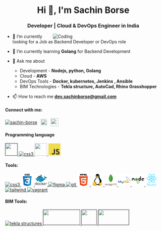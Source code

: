 
<h1 align="center">Hi 👋, I'm Sachin Borse</h1>
<h3 align="center"> Developer | Cloud & DevOps Engineer in India</h3>

<img align="right" alt="Coding" width="350" src="https://img.freepik.com/free-vector/cute-man-working-laptop-with-coffee-cartoon-vector-icon-illustration-people-technology-icon-concept-isolated-premium-vector-flat-cartoon-style_138676-3869.jpg?w=826&t=st=1700645006~exp=1700645606~hmac=2daa424a2f332da722d6d2fa2437d1423eeadb5e0cbdf5684c3a7b47a5767500">



- 🔭 I’m currently looking for a Job as Backend Developer or DevOps role

- 🌱 I’m currently learning **Golang** for Backend Development 

- 💬 Ask me about
  - Development - **Nodejs, python, Golang**
  - Cloud - **AWS**
  - DevOps Tools - **Docker, kubernetes, Jenkins , Ansible**
  - BIM Technologies - **Tekla structure, AutoCad, Rhino Grasshopper**

- 📫 How to reach me **dev.sachinborse@gmail.com**

<h4 align="left">Connect with me:</h4>
<p align="left">
<a href="https://linkedin.com/in/sachin-borse" target="blank"><img align="center" src="https://raw.githubusercontent.com/rahuldkjain/github-profile-readme-generator/master/src/images/icons/Social/linked-in-alt.svg" alt="sachin-borse" height="20" width="20" /></a> &nbsp <a href="https://hashnode.com/@sachin009" target="blank"><img align="center" src="https://www.svgrepo.com/show/353859/hashnode-icon.svg" alt="" height="20" width="20" /></a>
&nbsp <a href="https://www.youtube.com/@sachinborse3601/videos" target="blank"><img align="center" src="https://cdn3.iconfinder.com/data/icons/social-network-30/512/social-06-512.png" alt="" height="25" width="25" /></a>
</p>

<h4 align="left">Programming language</h4>
  <a href="" target="_blank" rel="noreferrer"> <img src="https://seeklogo.com/images/G/go-logo-046185B647-seeklogo.com.png" width="40" height="40"<a/>
  <a href="" target="_blank" rel="noreferrer"> <img src="https://upload.wikimedia.org/wikipedia/commons/thumb/1/18/ISO_C%2B%2B_Logo.svg/1822px-ISO_C%2B%2B_Logo.svg.png" alt="css3" width="40" height="40"/>
  <a href="https://expressjs.com" target="_blank" rel="noreferrer"> <img src="https://upload.wikimedia.org/wikipedia/commons/thumb/c/c3/Python-logo-notext.svg/1200px-Python-logo-notext.svg.png" width="40" height="40"/>
  <a href="https://developer.mozilla.org/en-US/docs/Web/JavaScript" target="_blank" rel="noreferrer"> <img src="https://raw.githubusercontent.com/devicons/devicon/master/icons/javascript/javascript-original.svg" alt="javascript" width="40" height="40"/> </a>
</p>

<h4 align="left">Tools:</h4>
<p align="left">  
<a href="" target="_blank" rel="noreferrer"> <img src="https://www.nicepng.com/png/detail/27-278232_amazon-web-services-logo-png-transparent-amazon-web.png" alt="css3" width="100" height="40"/> </a>   
<a href="https://www.w3schools.com/css/" target="_blank" rel="noreferrer"> <img src="https://raw.githubusercontent.com/devicons/devicon/master/icons/css3/css3-original-wordmark.svg" alt="css3" width="40" height="40"/> </a> <a href="https://www.docker.com/" target="_blank" rel="noreferrer"> <img src="https://raw.githubusercontent.com/devicons/devicon/master/icons/docker/docker-original-wordmark.svg" alt="docker" width="40" height="40"/> </a> </a> <a href="" target="_blank" rel="noreferrer"> <img src="https://upload.wikimedia.org/wikipedia/commons/thumb/3/39/Kubernetes_logo_without_workmark.svg/2109px-Kubernetes_logo_without_workmark.svg.png" alt="figma" width="40" height="40"/> </a> <a href="https://git-scm.com/" target="_blank" rel="noreferrer"> <img src="https://www.vectorlogo.zone/logos/git-scm/git-scm-icon.svg" alt="git" width="40" height="40"/> </a> <a href="https://www.w3.org/html/" target="_blank" rel="noreferrer"> <img src="https://raw.githubusercontent.com/devicons/devicon/master/icons/html5/html5-original-wordmark.svg" alt="html5" width="40" height="40"/> </a>   <a href="https://www.linux.org/" target="_blank" rel="noreferrer"> <img src="https://raw.githubusercontent.com/devicons/devicon/master/icons/linux/linux-original.svg" alt="linux" width="40" height="40"/> </a> <a href="https://www.mongodb.com/" target="_blank" rel="noreferrer"> <img src="https://raw.githubusercontent.com/devicons/devicon/master/icons/mongodb/mongodb-original-wordmark.svg" alt="mongodb" width="40" height="40"/> </a> <a href="https://www.mysql.com/" target="_blank" rel="noreferrer"> <img src="https://raw.githubusercontent.com/devicons/devicon/master/icons/mysql/mysql-original-wordmark.svg" alt="mysql" width="40" height="40"/> </a>  <a href="https://nodejs.org" target="_blank" rel="noreferrer"> <img src="https://raw.githubusercontent.com/devicons/devicon/master/icons/nodejs/nodejs-original-wordmark.svg" alt="nodejs" width="40" height="40"/> </a>  </a> <a href="https://reactjs.org/" target="_blank" rel="noreferrer"> <img src="https://raw.githubusercontent.com/devicons/devicon/master/icons/react/react-original-wordmark.svg" alt="react" width="40" height="40"/> </a> <a href="https://tailwindcss.com/" target="_blank" rel="noreferrer"> <img src="https://www.vectorlogo.zone/logos/tailwindcss/tailwindcss-icon.svg" alt="tailwind" width="40" height="40"/> </a> <a href="https://www.vagrantup.com/" target="_blank" rel="noreferrer"> <img src="https://www.vectorlogo.zone/logos/vagrantup/vagrantup-icon.svg" alt="vagrant" width="40" height="40"/> </a> </p>


<h4 align="left">BIM Tools:</h4>
<p><a href="" target="_blank" rel="noreferrer"> <img src="https://upload.wikimedia.org/wikipedia/commons/7/79/Tekla_Structures_Logo.png" alt="tekla structures" width="100" height="40"/> </a>   <a href="" target="_blank" rel="noreferrer"> <img src="https://www.nicepng.com/png/detail/335-3356080_autodesk-revit-logo-png.png" width="120" height="50"/> </a>   <a href="" target="_blank" rel="noreferrer"> <img src="https://5.imimg.com/data5/CJ/JY/RR/SELLER-43556904/item-2356550-943.png" width="50" height="50"/> </a>    <a href="" target="_blank" rel="noreferrer"> <img src="https://www.animal-logos.com/wp-content/uploads/2021/08/ghlogosmall.png" width="100" height="50"/> </a>
</p>

<!--<p><img align="left" src="https://github-readme-stats.vercel.app/api/top-langs?username=sachinborse009&show_icons=true&locale=en&layout=compact" alt="sachinborse009" /></p>

<p>&nbsp;<img align="center" src="https://github-readme-stats.vercel.app/api?username=sachinborse009&show_icons=true&locale=en" alt="sachinborse009" /></p> -->



